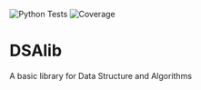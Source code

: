 ![Python Tests](https://github.com/fparisio/DSAlib/actions/workflows/python-tests.yml/badge.svg)
![Coverage](./coverage.svg)

# DSAlib

A basic library for Data Structure and Algorithms
